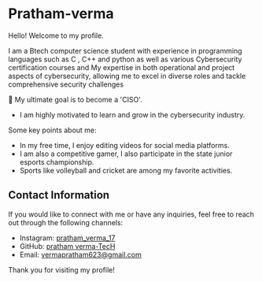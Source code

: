 
# Pratham-verma

Hello! Welcome to my profile.

 I am a Btech computer science student with experience in programming languages such as C , C++ and python as well as various Cybersecurity certification courses and My expertise in both operational and project aspects of cybersecurity, allowing me to excel in diverse roles and tackle comprehensive security challenges

🚀 My ultimate goal is to become a 'CISO'. 
- I am highly motivated to learn and grow in the cybersecurity industry.

Some key points about me:

- In my free time, I enjoy editing videos for social media platforms.
- I am also a competitive gamer, I also participate in the state junior esports championship.
- Sports like volleyball and cricket are among my favorite activities.

## Contact Information

If you would like to connect with me or have any inquiries, feel free to reach out through the following channels:

- Instagram: [pratham_verma_17](https://www.instagram.com/pratham_verma_17)
- GitHub: [pratham verma-TecH](https://github.com/pratham-verma-TecH)
- Email: vermapratham623@gmail.com

Thank you for visiting my profile!
